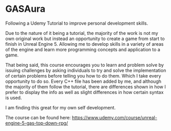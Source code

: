 # GASAura
Following a Udemy Tutorial to improve personal development skills. 

Due to the nature of it being a tutorial, the majority of the work is not my own original work but instead an opportunity to create a game from start to finish in Unreal Engine 5. Allowing me to develop skills in a variety of areas of the engine and learn more programming concepts and application to a game. 

That being said, this course encourages you to learn and problem solve by issuing challenges by asking individuals to try and solve the implementation of certain problems before telling you how to do them. Which I take every opportunity to do so. Every C++ file has been added by me, and although the majority of them follow the tutorial, there are differences shown in how I prefer to display the info as well as slight differences in how certain syntax is used.

I am finding this great for my own self development. 

The course can be found here: https://www.udemy.com/course/unreal-engine-5-gas-top-down-rpg/
